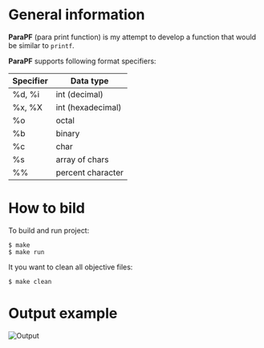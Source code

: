 # General information

**ParaPF** (para print function) is my attempt to develop a function that would be similar to `printf`.

**ParaPF** supports following format specifiers:

| Specifier | Data type         |
|-----------|-------------------|
| %d, %i    | int (decimal)     |
| %x, %X    | int (hexadecimal) |
| %o        | octal             |
| %b        | binary            |
| %c        | char              |
| %s        | array of chars    |
| %%        | percent character |

# How to bild

To build and run project:
```
$ make
$ make run
```

It you want to clean all objective files:
```
$ make clean
```

# Output example

![Output]()
